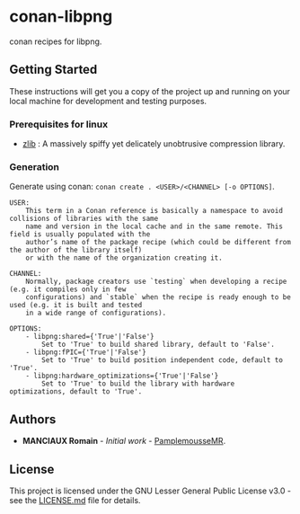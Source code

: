 # conan-libpng

conan recipes for libpng.

## Getting Started

These instructions will get you a copy of the project up and running on your local machine for development and testing purposes.

### Prerequisites for linux

- [zlib](https://www.zlib.net/) : A massively spiffy yet delicately unobtrusive compression library.

### Generation

Generate using conan: `conan create . <USER>/<CHANNEL> [-o OPTIONS]`.
```
USER:
	This term in a Conan reference is basically a namespace to avoid collisions of libraries with the same
	name and version in the local cache and in the same remote. This field is usually populated with the
	author’s name of the package recipe (which could be different from the author of the library itself)
	or with the name of the organization creating it.

CHANNEL:
	Normally, package creators use `testing` when developing a recipe (e.g. it compiles only in few
	configurations) and `stable` when the recipe is ready enough to be used (e.g. it is built and tested
	in a wide range of configurations).

OPTIONS: 
	- libpng:shared={'True'|'False'}
		Set to 'True' to build shared library, default to 'False'.
	- libpng:fPIC={'True'|'False'}
		Set to 'True' to build position independent code, default to 'True'.
	- libpng:hardware_optimizations={'True'|'False'}
		Set to 'True' to build the library with hardware optimizations, default to 'True'.
```

## Authors

* **MANCIAUX Romain** - *Initial work* - [PamplemousseMR](https://github.com/PamplemousseMR).

## License

This project is licensed under the GNU Lesser General Public License v3.0 - see the [LICENSE.md](LICENSE.md) file for details.